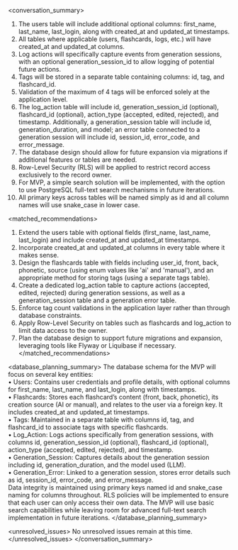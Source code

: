 <conversation_summary>
<decisions>
1. The users table will include additional optional columns: first_name, last_name, last_login, along with created_at and updated_at timestamps.  
2. All tables where applicable (users, flashcards, logs, etc.) will have created_at and updated_at columns.  
3. Log actions will specifically capture events from generation sessions, with an optional generation_session_id to allow logging of potential future actions.  
4. Tags will be stored in a separate table containing columns: id, tag, and flashcard_id.  
5. Validation of the maximum of 4 tags will be enforced solely at the application level.  
6. The log_action table will include id, generation_session_id (optional), flashcard_id (optional), action_type (accepted, edited, rejected), and timestamp. Additionally, a generation_session table will include id, generation_duration, and model; an error table connected to a generation session will include id, session_id, error_code, and error_message.  
7. The database design should allow for future expansion via migrations if additional features or tables are needed.  
8. Row-Level Security (RLS) will be applied to restrict record access exclusively to the record owner.  
9. For MVP, a simple search solution will be implemented, with the option to use PostgreSQL full-text search mechanisms in future iterations.  
10. All primary keys across tables will be named simply as id and all column names will use snake_case in lower case.
</decisions>

<matched_recommendations>
1. Extend the users table with optional fields (first_name, last_name, last_login) and include created_at and updated_at timestamps.  
2. Incorporate created_at and updated_at columns in every table where it makes sense.  
3. Design the flashcards table with fields including user_id, front, back, phonetic, source (using enum values like 'ai' and 'manual'), and an appropriate method for storing tags (using a separate tags table).  
4. Create a dedicated log_action table to capture actions (accepted, edited, rejected) during generation sessions, as well as a generation_session table and a generation error table.  
5. Enforce tag count validations in the application layer rather than through database constraints.  
6. Apply Row-Level Security on tables such as flashcards and log_action to limit data access to the owner.  
7. Plan the database design to support future migrations and expansion, leveraging tools like Flyway or Liquibase if necessary.
</matched_recommendations>

<database_planning_summary>
The database schema for the MVP will focus on several key entities:  
• Users: Contains user credentials and profile details, with optional columns for first_name, last_name, and last_login, along with timestamps.  
• Flashcards: Stores each flashcard’s content (front, back, phonetic), its creation source (AI or manual), and relates to the user via a foreign key. It includes created_at and updated_at timestamps.  
• Tags: Maintained in a separate table with columns id, tag, and flashcard_id to associate tags with specific flashcards.  
• Log_Action: Logs actions specifically from generation sessions, with columns id, generation_session_id (optional), flashcard_id (optional), action_type (accepted, edited, rejected), and timestamp.  
• Generation_Session: Captures details about the generation session including id, generation_duration, and the model used (LLM).  
• Generation_Error: Linked to a generation session, stores error details such as id, session_id, error_code, and error_message.  
Data integrity is maintained using primary keys named id and snake_case naming for columns throughout. RLS policies will be implemented to ensure that each user can only access their own data. The MVP will use basic search capabilities while leaving room for advanced full-text search implementation in future iterations.
</database_planning_summary>

<unresolved_issues>
No unresolved issues remain at this time.
</unresolved_issues>
</conversation_summary>
